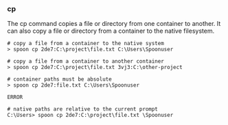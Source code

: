 ### cp

The cp command copies a file or directory from one container to another. It can also copy a file or directory from a container to the native filesystem. 

	# copy a file from a container to the native system
	> spoon cp 2de7:C:\project\file.txt C:\Users\Spoonuser

	# copy a file from a container to another container
	> spoon cp 2de7:C:\project\file.txt 3vj3:C:\other-project

	# container paths must be absolute
	> spoon cp 2de7:file.txt C:\Users\Spoonuser
	
	ERROR

	# native paths are relative to the current prompt
	C:\Users> spoon cp 2de7:C:\project\file.txt \Spoonuser